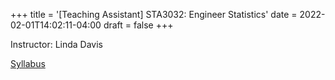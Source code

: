+++
title = '[Teaching Assistant] STA3032: Engineer Statistics'
date = 2022-02-01T14:02:11-04:00
draft = false
+++

Instructor: Linda Davis

[Syllabus](/teaching/STA3032/syllabus_3032_UFO_Spring2022.pdf)
